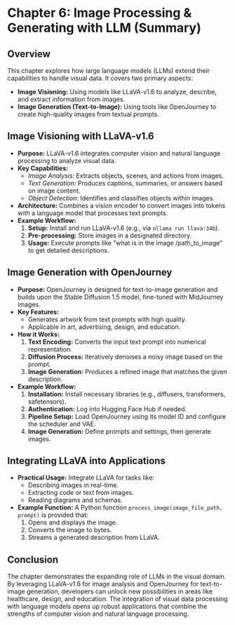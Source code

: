 # Chapter 6: Image Processing & Generating with LLM (Summary)

## Overview
This chapter explores how large language models (LLMs) extend their capabilities to handle visual data. It covers two primary aspects:

- **Image Visioning:** Using models like LLaVA-v1.6 to analyze, describe, and extract information from images.
- **Image Generation (Text-to-Image):** Using tools like OpenJourney to create high-quality images from textual prompts.

## Image Visioning with LLaVA-v1.6

- **Purpose:** LLaVA-v1.6 integrates computer vision and natural language processing to analyze visual data.
- **Key Capabilities:**
  - *Image Analysis:* Extracts objects, scenes, and actions from images.
  - *Text Generation:* Produces captions, summaries, or answers based on image content.
  - *Object Detection:* Identifies and classifies objects within images.
- **Architecture:** Combines a vision encoder to convert images into tokens with a language model that processes text prompts.
- **Example Workflow:**
  1. **Setup:** Install and run LLaVA-v1.6 (e.g., via `ollama run llava:34b`).
  2. **Pre-processing:** Store images in a designated directory.
  3. **Usage:** Execute prompts like "what is in the image /path_to_image" to get detailed descriptions.

## Image Generation with OpenJourney

- **Purpose:** OpenJourney is designed for text-to-image generation and builds upon the Stable Diffusion 1.5 model, fine-tuned with MidJourney images.
- **Key Features:**
  - Generates artwork from text prompts with high quality.
  - Applicable in art, advertising, design, and education.
- **How it Works:**
  1. **Text Encoding:** Converts the input text prompt into numerical representation.
  2. **Diffusion Process:** Iteratively denoises a noisy image based on the prompt.
  3. **Image Generation:** Produces a refined image that matches the given description.
- **Example Workflow:**
  1. **Installation:** Install necessary libraries (e.g., diffusers, transformers, safetensors).
  2. **Authentication:** Log into Hugging Face Hub if needed.
  3. **Pipeline Setup:** Load OpenJourney using its model ID and configure the scheduler and VAE.
  4. **Image Generation:** Define prompts and settings, then generate images.

## Integrating LLaVA into Applications

- **Practical Usage:** Integrate LLaVA for tasks like:
  - Describing images in real-time.
  - Extracting code or text from images.
  - Reading diagrams and schemas.
- **Example Function:** A Python function `process_image(image_file_path, prompt)` is provided that:
  1. Opens and displays the image.
  2. Converts the image to bytes.
  3. Streams a generated description from LLaVA.

## Conclusion

The chapter demonstrates the expanding role of LLMs in the visual domain. By leveraging LLaVA-v1.6 for image analysis and OpenJourney for text-to-image generation, developers can unlock new possibilities in areas like healthcare, design, and education. The integration of visual data processing with language models opens up robust applications that combine the strengths of computer vision and natural language processing.

